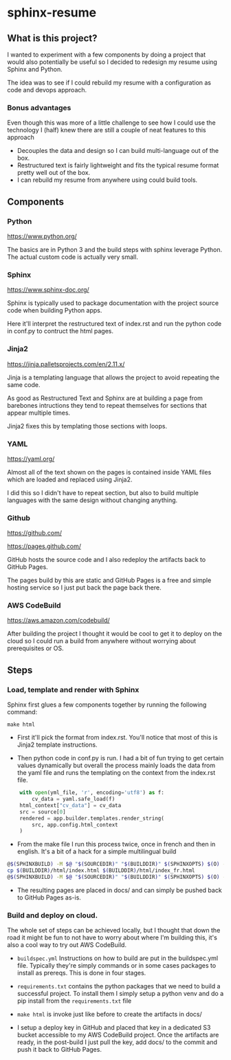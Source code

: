 # sphinx-resume

## What is this project? 

I wanted to experiment with a few components by doing a project that would also potentially be useful so I decided to redesign my resume using Sphinx and Python.

The idea was to see if I could rebuild my resume with a configuration as code and devops approach.
### Bonus advantages

Even though this was more of a little challenge to see how I could use the technology I (half) knew there are still a couple of neat features to this approach

- Decouples the data and design so I can build multi-language out of the box.
- Restructured text is fairly lightweight and fits the typical resume format pretty well out of the box.
- I can rebuild my resume from anywhere using could build tools.

## Components

### Python

https://www.python.org/

The basics are in Python 3 and the build steps with sphinx leverage Python. The actual custom code is actually very small.  

### Sphinx

https://www.sphinx-doc.org/

Sphinx is typically used to package documentation with the project source code when building Python apps.

Here it'll interpret the restructured text of index.rst and run the python code in conf.py to contruct the html pages.

### Jinja2 

https://jinja.palletsprojects.com/en/2.11.x/

Jinja is a templating language that allows the project to avoid repeating the same code. 

As good as Restructured Text and Sphinx are at building a page from barebones intructions they tend to repeat themselves
 for sections that appear multiple times.
 
 Jinja2 fixes this by templating those sections with loops.

### YAML

https://yaml.org/

Almost all of the text shown on the pages is contained inside YAML files which are loaded and replaced using Jinja2.

I did this so I didn't have to repeat section, but also to build multiple languages with the same design without
changing anything.

### Github

https://github.com/

https://pages.github.com/

GitHub hosts the source code and I also redeploy the artifacts back to GitHub Pages. 

The pages build by this are static and GitHub Pages is a free and simple hosting service so I
 just put back the page back there.

### AWS CodeBuild

https://aws.amazon.com/codebuild/

After building the project I thought it would be cool to get it to deploy on the cloud so I could run a build from
 anywhere without worrying about prerequisites or OS.

## Steps

### Load, template and render with Sphinx

Sphinx first glues a few components together by running the following command:

`make html`

- First it'll pick the format from index.rst. You'll notice that most of this is Jinja2 template instructions.

- Then python code in conf.py is run. I had a bit of fun trying to get certain values dynamically but overall
the process mainly loads the data from the yaml file and runs the templating on the context from the index.rst file.


``` python
    with open(yml_file, 'r', encoding='utf8') as f:
        cv_data = yaml.safe_load(f)
    html_context["cv_data"] = cv_data
    src = source[0]
    rendered = app.builder.templates.render_string(
        src, app.config.html_context
    )
```

- From the make file I run this process twice, once in french and then in english. It's a bit of a hack for a simple
multilingual build

```bash
@$(SPHINXBUILD) -M $@ "$(SOURCEDIR)" "$(BUILDDIR)" $(SPHINXOPTS) $(O) -E -D language=fr
cp $(BUILDDIR)/html/index.html $(BUILDDIR)/html/index_fr.html
@$(SPHINXBUILD) -M $@ "$(SOURCEDIR)" "$(BUILDDIR)" $(SPHINXOPTS) $(O) -E -D language=en
```

- The resulting pages are placed in docs/ and can simply be pushed back to GitHub Pages as-is.

### Build and deploy on cloud.

The whole set of steps can be achieved locally, but I thought that down the road it might be fun to not have to worry
about where I'm building this, it's also a cool way to try out AWS CodeBuild.

- `buildspec.yml` Instructions on how to build are put in the buildspec.yml file. Typically they're simply commands 
or in some cases packages to install as prereqs. This is done in four stages.

- `requirements.txt` contains the python packages that we need to build a successful project.
To install them I simply setup a python venv and do a pip install from the  `requirements.txt` file

- `make html` is invoke just like before to create the artifacts in docs/

- I setup a deploy key in GitHub and placed that key in a dedicated S3 bucket accessible to my AWS CodeBuild project.
Once the artifacts are ready, in the post-build I just pull the key, add docs/ to the 
commit and push it back to GitHub Pages.
